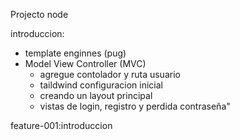 Projecto node

introduccion:

- template enginnes (pug)
- Model View Controller (MVC)
  - agregue contolador y ruta usuario
  - taildwind configuracion inicial
  - creando un layout principal
  - vistas de login, registro y perdida contraseña"

feature-001:introduccion
